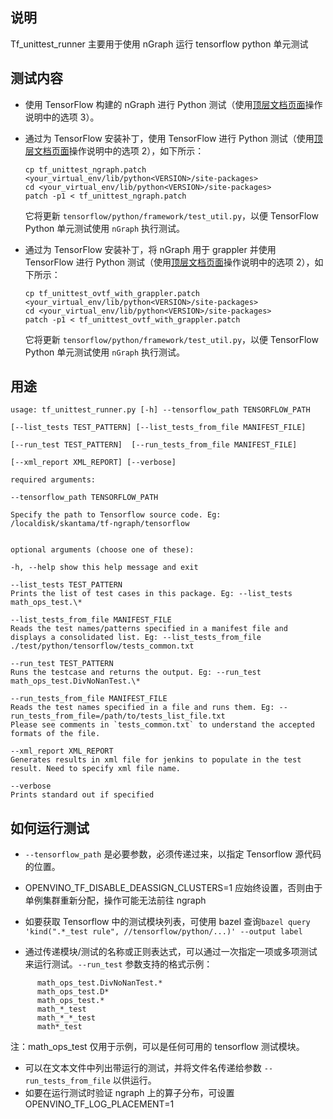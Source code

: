 ## 说明

Tf\_unittest\_runner 主要用于使用 nGraph 运行 tensorflow python 单元测试

## 测试内容

- 使用 TensorFlow 构建的 nGraph 进行 Python 测试（使用[顶层文档页面](../../../README.md#option-3-using-the-upstreamed-version)操作说明中的选项 3）。

- 通过为 TensorFlow 安装补丁，使用 TensorFlow 进行 Python 测试（使用[顶层文档页面](../../../README.md#option-3-using-the-upstreamed-version)操作说明中的选项 2），如下所示：
  
  ```
  cp tf_unittest_ngraph.patch <your_virtual_env/lib/python<VERSION>/site-packages>
  cd <your_virtual_env/lib/python<VERSION>/site-packages>
  patch -p1 < tf_unittest_ngraph.patch 
  ```
  
  它将更新 `tensorflow/python/framework/test_util.py`，以便 TensorFlow Python 单元测试使用 `nGraph` 执行测试。

- 通过为 TensorFlow 安装补丁，将 nGraph 用于 grappler 并使用 TensorFlow 进行 Python 测试（使用[顶层文档页面](../../../README.md#option-3-using-the-upstreamed-version)操作说明中的选项 2），如下所示：
  
  ```
  cp tf_unittest_ovtf_with_grappler.patch <your_virtual_env/lib/python<VERSION>/site-packages>
  cd <your_virtual_env/lib/python<VERSION>/site-packages>
  patch -p1 < tf_unittest_ovtf_with_grappler.patch 
  ```
  
  它将更新 `tensorflow/python/framework/test_util.py`，以便 TensorFlow Python 单元测试使用 `nGraph` 执行测试。

## 用途

    usage: tf_unittest_runner.py [-h] --tensorflow_path TENSORFLOW_PATH
    
    [--list_tests TEST_PATTERN] [--list_tests_from_file MANIFEST_FILE]
    
    [--run_test TEST_PATTERN]  [--run_tests_from_file MANIFEST_FILE]
    
    [--xml_report XML_REPORT] [--verbose]
      
    required arguments:
    
    --tensorflow_path TENSORFLOW_PATH
    
    Specify the path to Tensorflow source code. Eg: /localdisk/skantama/tf-ngraph/tensorflow
    
    
    optional arguments (choose one of these):
    
    -h, --help show this help message and exit
    
    --list_tests TEST_PATTERN
    Prints the list of test cases in this package. Eg: --list_tests math_ops_test.\*
    
    --list_tests_from_file MANIFEST_FILE
    Reads the test names/patterns specified in a manifest file and displays a consolidated list. Eg: --list_tests_from_file ./test/python/tensorflow/tests_common.txt
    
    --run_test TEST_PATTERN
    Runs the testcase and returns the output. Eg: --run_test math_ops_test.DivNoNanTest.\*
    
    --run_tests_from_file MANIFEST_FILE
    Reads the test names specified in a file and runs them. Eg: --run_tests_from_file=/path/to/tests_list_file.txt
    Please see comments in `tests_common.txt` to understand the accepted formats of the file.
    
    --xml_report XML_REPORT
    Generates results in xml file for jenkins to populate in the test result. Need to specify xml file name.
    
    --verbose
    Prints standard out if specified

## 如何运行测试

- `--tensorflow_path` 是必要参数，必须传递过来，以指定 Tensorflow 源代码的位置。

- OPENVINO\_TF\_DISABLE\_DEASSIGN\_CLUSTERS=1 应始终设置，否则由于单例集群重新分配，操作可能无法前往 ngraph

- 如要获取 Tensorflow 中的测试模块列表，可使用 bazel 查询`bazel query 'kind(".*_test rule", //tensorflow/python/...)' --output label`

- 通过传递模块/测试的名称或正则表达式，可以通过一次指定一项或多项测试来运行测试。`--run_test` 参数支持的格式示例：

```math_ops_test.DivNoNanTest.testBasic
      math_ops_test.DivNoNanTest.*
      math_ops_test.D*
      math_ops_test.*
      math_*_test
      math_*_*_test
      math*_test
```

注：math\_ops\_test 仅用于示例，可以是任何可用的 tensorflow 测试模块。

- 可以在文本文件中列出带运行的测试，并将文件名传递给参数 `--run_tests_from_file` 以供运行。
- 如要在运行测试时验证 ngraph 上的算子分布，可设置 OPENVINO_TF_LOG_PLACEMENT=1